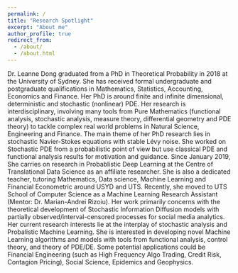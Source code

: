 ```yaml
---
permalink: /
title: "Research Spotlight"
excerpt: "About me"
author_profile: true
redirect_from: 
  - /about/
  - /about.html
---
```


Dr. Leanne Dong graduated from a PhD in Theoretical Probability in 2018 at the University of Sydney. She has received formal undergraduate and postgraduate qualifications in Mathematics, Statistics, Accounting, Economics and Finance. Her PhD is around finite and infinite dimensional, deterministic and stochastic (nonlinear) PDE. Her research is interdisciplinary, involving many tools from Pure Mathematics (functional analysis, stochastic analysis, measure theory, differential geometry and PDE theory) to tackle complex real world problems in Natural Science, Engineering and Finance. The main theme of her PhD research lies in stochastic Navier-Stokes equations with stable Lévy noise. She worked on Stochastic PDE from a probabilistic point of view but use classical PDE and functional analysis results for motivation and guidance. Since January 2019, She carries on research in Probablistic Deep Learning at the Centre of Translational Data Science as an affiliate researcher. She is also a dedicated teacher, tutoring Mathematics, Data science, Machine Learning and Financial Econometric around USYD and UTS. Recently, she moved to UTS School of Computer Science as a Machine Learning Research Assistant (Mentor: Dr. Marian-Andrei Rizoiu). Her work primarily concerns with the theoretical development of Stochastic Information Diffusion models with partially observed/interval-censored processes for social media analytics.  Her current research interests lie at the interplay of stochastic analysis and Probalistic Machine Learning. She is interested in developing novel Machine Learning algorithms and models with tools from functional analysis, control theory, and theory of PDE/DE.
Some potential applications could be Financial Engineering (such as High Frequency Algo Trading, Credit Risk, Contagion Pricing), Social Science, Epidemics and Geophysics.

